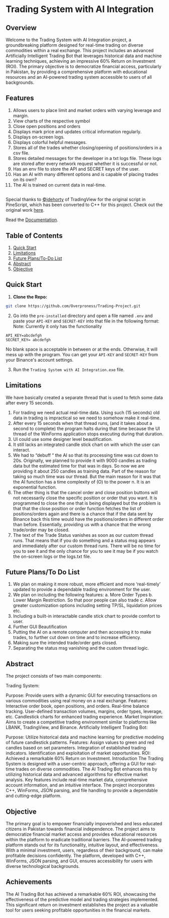 
# Trading System with AI Integration

## Overview

Welcome to the Trading System with AI Integration project, a groundbreaking platform designed for real-time trading on diverse commodities within a real exchange. This project includes an advanced Artificially Intelligent Trading Bot that leverages historical data and machine learning techniques, achieving an impressive 60% Return on Investment (ROI). The primary objective is to democratize financial access, particularly in Pakistan, by providing a comprehensive platform with educational resources and an AI-powered trading system accessible to users of all backgrounds.

## Features
1.	Allows users to place limit and market orders with varying leverage and margin.
2.	View charts of the respective symbol
3.	Close open positions and orders
4.	Displays mark price and updates critical information regularly.
5.	Displays on-screen logs.
6.	Displays colorful helpful messages.
7.	Stores all of the trades whether closing/opening of positions/orders in a csv file.
8.	Stores detailed messages for the developer in a txt logs file. These logs are stored after every network request whether it is successful or not. 
9.	Has an env file to store the API and SECRET keys of the user.
10.	Has an AI with many different options and is capable of placing trades on its own?
11.	The AI is trained on current data in real-time.

##

Special thanks to [©jdehorty](https://www.tradingview.com/u/jdehorty/) of TradingView for the original script in PineScript, which has been converted to C++ for this project. Check out the original work [here](https://www.tradingview.com/script/WhBzgfDu-Machine-Learning-Lorentzian-Classification/).

Read the [Documentation](documentation.md). 



## Table of Contents

1. [Quick Start](#quick-start)
2. [Limitations](#limitations)
3. [Future Plans/To-Do List](#future-plansto-do-list)
4. [Abstract](#abstract)
5. [Objective](#objective)


## Quick Start

1. **Clone the Repo:**

```bash
git clone https://github.com/Overproness/Trading-Project.git

```


2. Go into the ```pre-installed``` directory and open a file named ```.env``` and paste your ```API-KEY``` and ```SECRET-KEY``` into that file in the following format:
Note: Currently it only has the functionality 

```env
API_KEY=abcdefgh
SECRET_KEY= abcdefgh
```

No blank space is acceptable in between or at the ends. Otherwise, it will mess up with the program. You can get your ```API-KEY``` and ```SECRET-KEY``` from your Binance's account settings. 


3. Run the ```Trading System with AI Integration.exe``` file. 



## Limitations

We have basically created a separate thread that is used to fetch some data after every 15 seconds.
1.	For trading we need actual real-time data. Using such (15 seconds) old data in trading is impractical so we need to somehow make it real-time.
2.	After every 15 seconds when that thread runs, (and it takes about a second to complete) the program halts during that time because the UI thread of the WinForms application stops executing during that duration. 
3.	UI could use some designer level beautification.
4.	It still lacks an integrated candle stick chart on with which the user can interact.
5.	We had to “debuff “ the AI so that its processing time was cut down to 20s. Originally, we planned to provide it with 9000 candles as trading data but the estimated time for that was in days. So now we are providing it about 250 candles as training data. Part of the reason for taking so much time was our thread. But the main reason for it was that the AI function has a time complexity of (O) to the power n. It is an exponential function. 
6.	The other thing is that the cancel order and close position buttons will not necessarily close the specific position or order that you want. It is programmed to close the one that is being displayed but the problem is that that the close position or order function fetches the list of positions/orders again and there is a chance that if the data sent by Binance back this time would have the positions/orders in different order than before. Essentially, providing us with a chance that the wrong trade/order may be closed. 
7.	The text of the Trade Status vanishes as soon as our custom thread runs. That means that if you do something and a status msg appears and immediately after our custom thread runs. There will be no time for you to see it and the only chance for you to see it may be if you watch the on-screen logs or the logs.txt file. 


## Future Plans/To Do List

1.  We plan on making it more robust, more efficient and more ‘real-timely’ updated to provide a dependable trading environment for the user. 
2.	We plan on including the following features:
a.	More Order Types
b.	Lower Margin Restriction. So that poor people can also trade
c.	Allow greater customization options including setting TP/SL, liquidation prices etc.
3.	Including a built-in interactable candle stick chart to provide comfort to user.
4.	Further GUI Beautification
5.	Putting the AI on a remote computer and then accessing it to make trades, to further cut down on time and to increase efficiency.
6.	Making sure the intended trade/order gets closed.
7.	Separating the status msg vanishing and the custom thread logic.  




## Abstract
The project consists of two main components:

Trading System:

Purpose: Provide users with a dynamic GUI for executing transactions on various commodities using real money on a real exchange.
Features:
Interactive order book, open positions, and orders.
Real-time balance tracking.
User-defined transaction volumes, margins, order types, leverage, etc.
Candlestick charts for enhanced trading experience.
Market Inspiration: Aims to create a competitive trading environment similar to platforms like LBANK, TradingView, and Binance.
Artificially Intelligent Trading Bot:

Purpose: Utilize historical data and machine learning for predictive modeling of future candlestick patterns.
Features:
Assign values to green and red candles based on set parameters.
Integration of established trading indicators.
Identification and exploitation of market opportunities.
ROI: Achieved a remarkable 60% Return on Investment.
Introduction
The Trading System is designed with a user-centric approach, offering a GUI for real-time trades on diverse commodities. The AI Trading Bot enhances this by utilizing historical data and advanced algorithms for effective market analysis. Key features include real-time market data, comprehensive account information, and an intuitive interface. The project incorporates C++, WinForms, JSON parsing, and file handling to provide a dependable and cutting-edge platform.

## Objective
The primary goal is to empower financially impoverished and less educated citizens in Pakistan towards financial independence. The project aims to democratize financial market access and provides educational resources within the platform to eradicate traditional barriers. The AI-powered trading platform stands out for its functionality, intuitive layout, and effectiveness. With a minimal investment, users, regardless of their background, can make profitable decisions confidently. The platform, developed with C++, WinForms, JSON parsing, and GUI, ensures accessibility for users with diverse technological backgrounds.

## Achievements
The AI Trading Bot has achieved a remarkable 60% ROI, showcasing the effectiveness of the predictive model and trading strategies implemented. This significant return on investment establishes the project as a valuable tool for users seeking profitable opportunities in the financial markets.

